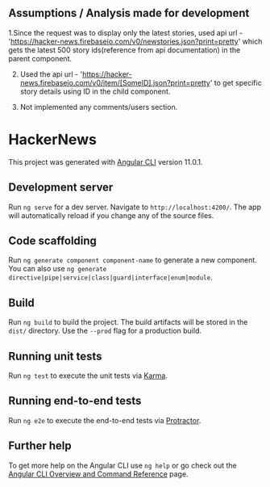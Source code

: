 ## Assumptions / Analysis made for development

1.Since the request was to display only the latest stories, used api url - 'https://hacker-news.firebaseio.com/v0/newstories.json?print=pretty'
which gets the latest 500 story ids(reference from api documentation) in the parent component.

2. Used the api url - 'https://hacker-news.firebaseio.com/v0/item/[SomeID].json?print=pretty' to get specific story details using ID in the child component.

3. Not implemented any comments/users section.


# HackerNews

This project was generated with [Angular CLI](https://github.com/angular/angular-cli) version 11.0.1.

## Development server

Run `ng serve` for a dev server. Navigate to `http://localhost:4200/`. The app will automatically reload if you change any of the source files.

## Code scaffolding

Run `ng generate component component-name` to generate a new component. You can also use `ng generate directive|pipe|service|class|guard|interface|enum|module`.

## Build

Run `ng build` to build the project. The build artifacts will be stored in the `dist/` directory. Use the `--prod` flag for a production build.

## Running unit tests

Run `ng test` to execute the unit tests via [Karma](https://karma-runner.github.io).

## Running end-to-end tests

Run `ng e2e` to execute the end-to-end tests via [Protractor](http://www.protractortest.org/).

## Further help

To get more help on the Angular CLI use `ng help` or go check out the [Angular CLI Overview and Command Reference](https://angular.io/cli) page.



